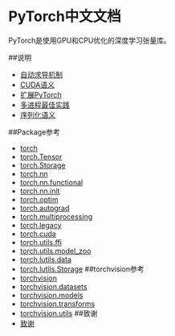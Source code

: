 # PyTorch中文文档
PyTorch是使用GPU和CPU优化的深度学习张量库。

##说明
- [自动求导机制](notes/autograd.md)
- [CUDA语义](notes/cuda.md)
- [扩展PyTorch](notes/extending.md)
- [多进程最佳实践](notes/multiprocessing.md)
- [序列化语义](notes/serialization.md)

##Package参考
- [torch]()
- [torch.Tensor]()
- [torch.Storage]()
- [torch.nn]()
- [torch.nn.functional]()
- [torch.nn.init](package_references/nn_init.md)
- [torch.optim]()
- [torch.autograd]()
- [torch.multiprocessing]()
- [torch.legacy](package_references/legacy.md)
- [torch.cuda](package_references/torch-cuda.md)
- [torch.utils.ffi](package_references/ffi.md)
- [torch.utils.model_zoo](package_references/model_zoo.md)
- [torch.lutils.data](package_references/data.md)
- [torch.lutils.Storage](package_references/Storage.md)
##torchvision参考
- [torchvision](torchvision/torchvision.md)
- [torchvision.datasets](torchvision/torchvision-datasets.md)
- [torchvision.models](torchvision/torchvision-models.md)
- [torchvision.transforms](torchvision/torchvision-transforms.md)
- [torchvision.utils](torchvision/torchvision-utils.md)
##致谢
- [致谢](acknowledgement.md)
